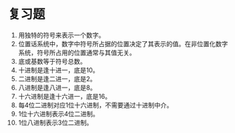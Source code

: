 # 复习题

1. 用独特的符号来表示一个数字。   
2. 位置话系统中，数字中符号所占据的位置决定了其表示的值。在非位置化数字系统，符号所占用的位置通常与其值无关。   
3. 底或基数等于符号总数。   
4. 十进制是逢十进一，底是10。   
5. 二进制是逢二进一，底是2。   
6. 八进制是逢八进一，底是8。   
7. 十六进制是逢十六进一，底是16。   
8. 每4位二进制对应1位十六进制，不需要通过十进制中介。   
9. 1位十六进制表示4位二进制。   
10. 1位八进制表示3位二进制。   
